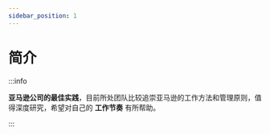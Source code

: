 ```yaml
---
sidebar_position: 1
---
```


# 简介

:::info

**亚马逊公司的最佳实践**，目前所处团队比较追崇亚马逊的工作方法和管理原则，值得深度研究，希望对自己的 **工作节奏** 有所帮助。

:::
